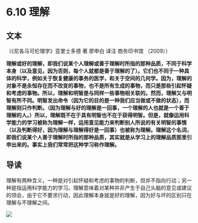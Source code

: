 # 6.10 理解

## 文本

（《尼各马可伦理学》亚里士多德 著 廖申白 译注 商务印书馆 （2009））

**理解或好的理解，即我们说某个人理解或善于理解时所指的那种品质，不同于科学本身（以及意见，因为否则，每个人就都是善于理解的了）。它们也不同于一种具体的科学，例如关于恢复健康的事务的医学，和关于空间的几何学。因为，理解的对象不是永恒存在而不改变的事物，也不是所有生成的事物，而只是那些引起怀疑和考虑的事物。所以，理解和明智是与同样一些事物相关联的。然而，理解又与明智有所不同。明智发出命令（因为它的目的是一种我们应当做或不做的状态），而理解则只作判断。（因为理解与好的理解是一回事，一个理解的人也就是一个善于理解的人。）所以，理解既不在于具有明智也不在于获得明智。但是，就像运用科学能力的学习被称为理解一样，运用意见能力来判断别人所说的有关明智的事情（以及判断得好，因为理解与理解得好是一回事）也被称为理解。理解这个名词，即我们说某个人善于理解时所指的那种品质，其实就是从学习上的理解品质那里引申出来的。事实上我们常常把这种学习称作理解。**

## 导读

理解有两种含义，一种是对引起怀疑和考虑的事物的判断，但并不指向行动；另一种是指运用科学能力的学习。理解意味着对某种并非产生于自己头脑的意见或建议的领会，由于它不要求行动，因此理解本身就是好的理解，因为好与坏的区别只在理解与不理解之间。

![](../.gitbook/assets/qr.png)

